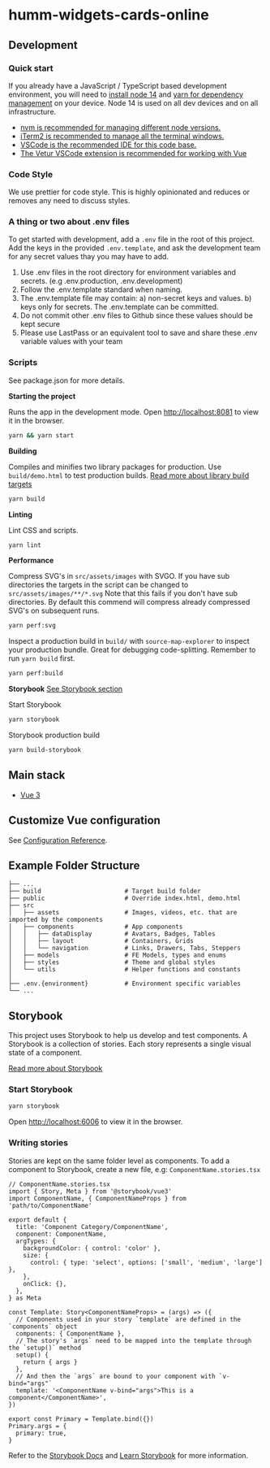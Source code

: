 # humm-widgets-cards-online

## Development

### Quick start

If you already have a JavaScript / TypeScript based development environment, you will need to [install node 14](https://nodejs.org/en/download/) and [yarn for dependency management](https://yarnpkg.com/lang/en/docs/install/#mac-stable) on your device. Node 14 is used on all dev devices and on all infrastructure.

- [nvm is recommended for managing different node versions.](https://github.com/nvm-sh/nvm)
- [iTerm2 is recommended to manage all the terminal windows.](https://www.iterm2.com/)
- [VSCode is the recommended IDE for this code base.](https://code.visualstudio.com/)
- [The Vetur VSCode extension is recommended for working with Vue](https://marketplace.visualstudio.com/items?itemName=octref.vetur)

### Code Style

We use prettier for code style. This is highly opinionated and reduces or removes any need to discuss styles.

### A thing or two about .env files

To get started with development, add a `.env` file in the root of this project. Add the keys in the provided `.env.template`, and ask the development team for any secret values thay you may have to add.

1. Use .env files in the root directory for environment variables and secrets. (e.g .env.production, .env.development)
2. Follow the .env.template standard when naming.
3. The .env.template file may contain: a) non-secret keys and values. b) keys only for secrets. The .env.template can be committed.
4. Do not commit other .env files to Github since these values should be kept secure
5. Please use LastPass or an equivalent tool to save and share these .env variable values with your team

### Scripts

See package.json for more details.

**Starting the project**

Runs the app in the development mode.
Open [http://localhost:8081](http://localhost:8081) to view it in the browser.

```sh
yarn && yarn start
```

**Building**

Compiles and minifies two library packages for production.
Use `build/demo.html` to test production builds.
[Read more about library build targets](https://cli.vuejs.org/guide/build-targets.html#library)

```sh
yarn build
```

**Linting**

Lint CSS and scripts.

```sh
yarn lint
```

**Performance**

Compress SVG's in `src/assets/images` with SVGO.
If you have sub directories the targets in the script can be changed to `src/assets/images/**/*.svg`
Note that this fails if you don't have sub directories. By default this commend will compress already compressed SVG's on subsequent runs.

```sh
yarn perf:svg
```

Inspect a production build in `build/` with `source-map-explorer` to inspect your production bundle.
Great for debugging code-splitting. Remember to run `yarn build` first.

```sh
yarn perf:build
```

**Storybook**
[See Storybook section](#storybook)

Start Storybook

```sh
yarn storybook
```

Storybook production build

```sh
yarn build-storybook
```

## Main stack

- [Vue 3](https://vuejs.org/)

## Customize Vue configuration

See [Configuration Reference](https://cli.vuejs.org/config/).

## Example Folder Structure

    ├── ...
    ├── build                       # Target build folder
    ├── public                      # Override index.html, demo.html
    ├── src
    │   ├── assets                  # Images, videos, etc. that are imported by the components
    │   ├── components              # App components
    │   │   ├── dataDisplay         # Avatars, Badges, Tables
    │   │   ├── layout              # Containers, Grids
    │   │   └── navigation          # Links, Drawers, Tabs, Steppers
    │   ├── models                  # FE Models, types and enums
    │   ├── styles                  # Theme and global styles
    │   └── utils                   # Helper functions and constants
    │
    ├── .env.{environment}          # Environment specific variables
    └── ...

## Storybook

This project uses Storybook to help us develop and test components.
A Storybook is a collection of stories. Each story represents a single visual state of a component.

[Read more about Storybook](https://storybook.js.org/)

### Start Storybook

```sh
yarn storybook
```

Open [http://localhost:6006](http://localhost:6006) to view it in the browser.

### Writing stories

Stories are kept on the same folder level as components.
To add a component to Storybook, create a new file, e.g: `ComponentName.stories.tsx`

```tsx
// ComponentName.stories.tsx
import { Story, Meta } from '@storybook/vue3'
import ComponentName, { ComponentNameProps } from 'path/to/ComponentName'

export default {
  title: 'Component Category/ComponentName',
  component: ComponentName,
  argTypes: {
    backgroundColor: { control: 'color' },
    size: {
      control: { type: 'select', options: ['small', 'medium', 'large'] },
    },
    onClick: {},
  },
} as Meta

const Template: Story<ComponentNameProps> = (args) => ({
  // Components used in your story `template` are defined in the `components` object
  components: { ComponentName },
  // The story's `args` need to be mapped into the template through the `setup()` method
  setup() {
    return { args }
  },
  // And then the `args` are bound to your component with `v-bind="args"`
  template: '<ComponentName v-bind="args">This is a component</ComponentName>',
})

export const Primary = Template.bind({})
Primary.args = {
  primary: true,
}
```

Refer to the [Storybook Docs](https://storybook.js.org/docs/basics/introduction/) and [Learn Storybook](https://www.learnstorybook.com/) for more information.
